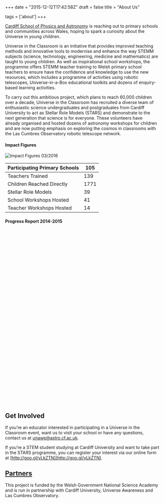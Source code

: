 +++
date = "2015-12-12T17:42:58Z"
draft = false
title = "About Us"

tags = ['about']
+++

[Cardiff School of Physics and Astronomy](http://www.astro.cf.ac.uk) is reaching out to primary schools and communities across Wales, hoping to spark a curiosity about the Universe in young children.

Universe in the Classroom is an initiative that provides improved teaching methods and innovative tools to modernise and enhance the way STEMM subjects (science, technology, engineering, medicine and mathematics) are taught to young children. As well as inspirational school workshops, the programme offers STEMM teacher training to Welsh primary school teachers to ensure have the confidence and knowledge to use the new resources, which includes a programme of activities using robotic telescopes, Universe-in-a-Box educational toolkits and dozens of enquiry-based learning activities.

To carry out this ambitious project, which plans to reach 60,000 children over a decade, Universe in the Classroom has recruited a diverse team of enthusiastic science undergraduates and postgraduates from Cardiff University to act as Stellar Role Models (STARS) and demonstrate to the next generation that science is for everyone. These volunteers have already organised and hosted dozens of astronomy workshops for children and are now putting emphasis on exploring the cosmos in classrooms with the Las Cumbres Observatory robotic telescope network.

#### Impact Figures

![Impact Figures 03/2016](/images/Impact_figures.jpg/)

Participating Primary Schools | 105
--- | ---
Teachers Trained| 139
Children Reached Directly | 1771 
Stellar Role Models| 39 
School Workshops Hosted | 41
Teacher Workshops Hosted | 14 

#### Progress Report 2014-2015 
<br><div data-configid="23072955/32759158" style="width:800px; height:518px;" class="issuuembed"></div><script type="text/javascript" src="//e.issuu.com/embed.js" async="true"></script></br>

## Get Involved

If you’re an educator interested in participating in a Universe in the Classroom event, want us to visit your school or have any questions, contact us at [unawe@astro.cf.ac.uk](mailto:unawe@astro.cf.ac.uk).

If you’re a STEM student studying at Cardiff University and want to take part in the STARS programme, you can register your interest via our online form at [http://goo.gl/yLkZTN](http://goo.gl/yLkZTN).

## [Partners](/partners/)

This project is funded by the Welsh Government National Science Academy and is run in partnership with Cardiff University, Universe Awareness and Las Cumbres Observatory.